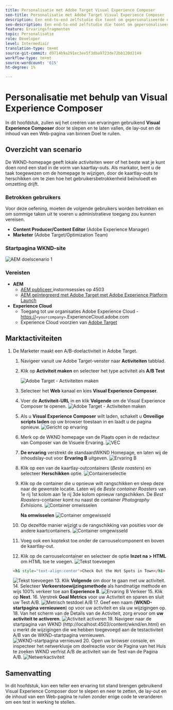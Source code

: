 ```yaml
---
title: Personalisatie met Adobe Target Visual Experience Composer
seo-title: Personalisatie met Adobe Target Visual Experience Composer (VEC)
description: Een end-to-end zelfstudie die toont om gepersonaliseerde ervaring tot stand te brengen en te leveren gebruikend Adobe Target Visual Experience Composer (VEC).
seo-description: Een end-to-end zelfstudie die toont om gepersonaliseerde ervaring tot stand te brengen en te leveren gebruikend Adobe Target Visual Experience Composer (VEC).
feature: Ervaringsfragmenten
topic: Personalisatie
role: Developer
level: Intermediair
translation-type: tm+mt
source-git-commit: d9714b9a291ec3ee5f3dba9723de72bb120d2149
workflow-type: tm+mt
source-wordcount: '615'
ht-degree: 1%

---
```



# Personalisatie met behulp van Visual Experience Composer

In dit hoofdstuk, zullen wij het creëren van ervaringen gebruikend **Visual Experience Composer** door te slepen en te laten vallen, de lay-out en de inhoud van een Web-pagina van binnen Doel te ruilen.

## Overzicht van scenario

De WKND-homepage geeft lokale activiteiten weer of het beste wat je kunt doen rond een stad in de vorm van kaartlay-outs. Als markator, bent u de taak toegewezen om de homepage te wijzigen, door de kaartlay-outs te herschikken om te zien hoe het gebruikersbetrokkenheid beïnvloedt en omzetting drijft.

### Betrokken gebruikers

Voor deze oefening, moeten de volgende gebruikers worden betrokken en om sommige taken uit te voeren u administratieve toegang zou kunnen vereisen.

* **Content Producer/Content Editor**  (Adobe Experience Manager)
* **Marketer**  (Adobe Target/Optimization Team)

### Startpagina WKND-site

![AEM doelscenario 1](assets/personalization-use-case-3/aem-target-use-case-3.png)

### Vereisten

* **AEM**
   * [AEM publiceer ](./implementation.md#getting-aem) instormsessies op 4503
   * [AEM geïntegreerd met Adobe Target met Adobe Experience Platform Launch](./using-launch-adobe-io.md#aem-target-using-launch-by-adobe)
* **Experience Cloud**
   * Toegang tot uw organisaties Adobe Experience Cloud - <https://>`<yourcompany>`.ExperienceCloud.adobe.com
   * Experience Cloud voorzien van [Adobe Target](https://experiencecloud.adobe.com)

## Marktactiviteiten

1. De Marketer maakt een A/B-doelactiviteit in Adobe Target.
   1. Navigeer vanuit uw Adobe Target-venster naar **Activiteiten** tabblad.
   2. Klik op **Activiteit maken** en selecteer het type activiteit als **A/B Test**

      ![Adobe Target - Activiteiten maken](assets/personalization-use-case-2/create-ab-activity.png)
   3. Selecteer het **Web** kanaal en kies **Visual Experience Composer**.
   4. Voer de **Activiteit-URL** in en klik **Volgende** om de Visual Experience Composer te openen.
      ![Adobe Target - Activiteiten maken](assets/personalization-use-case-2/create-activity-ab-name.png)
   5. Als u **Visual Experience Composer** wilt laden, schakelt u **Onveilige scripts laden** op uw browser toestaan in en laadt u de pagina opnieuw.
      ![Gericht op ervaring](assets/personalization-use-case-1/load-unsafe-scripts.png)
   6. Merk op de WKND homepage van de Plaats open in de redacteur van Composer van de Visuele Ervaring.
      ![VEC](assets/personalization-use-case-2/vec.png)
   7. **De ervaring** verstrekt de standaardWKND Homepage, en laten wij de inhoudslay-out voor  **Ervaring B** uitgeven.
      ![Ervaring B](assets/personalization-use-case-3/use-case3-experience-b.png)
   8. Klik op een van de kaartlay-outcontainers (*Beste roasters*) en selecteer **Herschikken** optie.
      ![Containerselectie](assets/personalization-use-case-3/container-selection.png)
   9. Klik op de container die u opnieuw wilt rangschikken en sleep deze naar de gewenste locatie. Laten wij de *Beste container Roasters* van 1e rij 1st kolom aan 1e rij 3de kolom opnieuw rangschikken. De *Best Roasters*-container komt nu naast de container *Photography Exhiisions*.
      ![Container omwisselen](assets/personalization-use-case-3/container-swap.png)

      **Na omwisselen**
      ![Container omgewisseld](assets/personalization-use-case-3/after-swap-1-3.png)
   10. Op dezelfde manier wijzigt u de rangschikking van posities voor de andere kaartcontainers.
      ![Container omgewisseld](assets/personalization-use-case-3/after-swap-all.png)
   11. Voeg ook een koptekst toe onder de carrouselcomponent en boven de kaartlay-out.
   12. Klik op de carrouselcontainer en selecteer de optie **Inzet na > HTML** om HTML toe te voegen.
      ![Tekst toevoegen](assets/personalization-use-case-3/add-text.png)

      ```html
      <h1 style="text-align:center">Check Out the Hot Spots in Town</h1>
      ```

      ![Tekst toevoegen](assets/personalization-use-case-3/after-changes.png)
   13. Klik **Volgende** om door te gaan met uw activiteit.
   14. Selecteer **Verkeerstoewijzingsmethode** als handmatige methode en wijs 100% verkeer toe aan **Experience B**.
      ![Ervaring B Verkeer](assets/personalization-use-case-2/traffic.png)
   15. Klik op **Next**.
   16. Verstrek **Goal Metrics** voor uw Activiteit en sparen en sluit uw Test A/B.
      ![Metrisch testdoel A/B](assets/personalization-use-case-2/goal-metric.png)
   17. Geef een naam (**WKND-startpagina vernieuwen**) op voor uw activiteit en sla uw wijzigingen op.
   18. Van het scherm van de Details van de Activiteit, zorg ervoor om **uw activiteit te activeren**.
      ![Activiteit activeren](assets/personalization-use-case-3/save-activity.png)
   19. Navigeer naar de startpagina van WKND (http://localhost:4503/content/wknd/en.html) en u merkt de wijzigingen die we hebben toegevoegd aan de testactiviteit A/B van de WKND-startpagina vernieuwen.
      ![WKND-startpagina vernieuwd](assets/personalization-use-case-3/activity-result.png)
   20. Open uw browser console, en inspecteer het netwerklusje om doelreactie voor de Pagina van het Huis te zoeken WKND verfrist A/B de activiteit van de Test van de Pagina A/B.
      ![Netwerkactiviteit](assets/personalization-use-case-3/activity-result.png)

## Samenvatting

In dit hoofdstuk, kon een teller een ervaring tot stand brengen gebruikend Visual Experience Composer door te slepen en neer te zetten, de lay-out en de inhoud van een Web-pagina te ruilen zonder enige code te veranderen om een test in werking te stellen.
